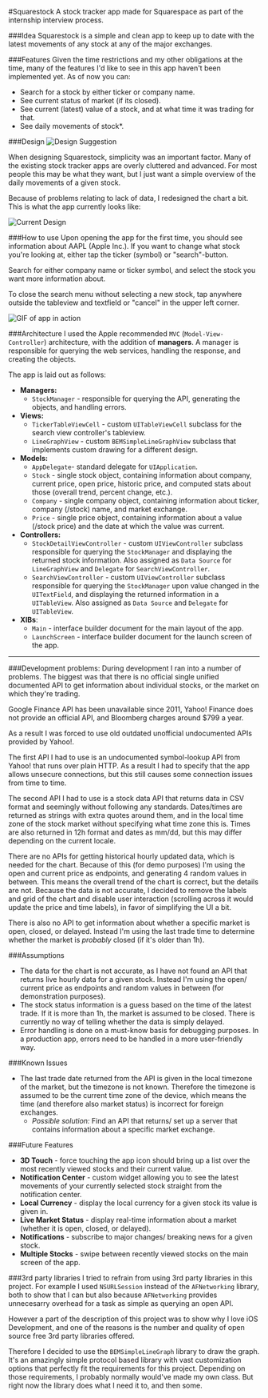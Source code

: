 #Squarestock
A stock tracker app made for Squarespace as part of the internship interview process.

###Idea
Squarestock is a simple and clean app to keep up to date with the latest movements of any stock at any of the major exchanges. 

###Features
Given the time restrictions and my other obligations at the time, many of the features I'd like to see in this app haven't been implemented yet. As of now you can:

* Search for a stock by either ticker or company name.
* See current status of market (if its closed).
* See current (latest) value of a stock, and at what time it was trading for that.
* See daily movements of stock*. 

###Design
![Design Suggestion](design1.png)

When designing Squarestock, simplicity was an important factor. Many of the existing stock tracker apps are overly cluttered and advanced. For most people this may be what they want, but I just want a simple overview of the daily movements of a given stock.

Because of problems relating to lack of data, I redesigned the chart a bit. This is what the app currently looks like:

![Current Design](design2.png)

###How to use
Upon opening the app for the first time, you should see information about AAPL (Apple Inc.). If you want to change what stock you're looking at, either tap the ticker (symbol) or "search"-button.

Search for either company name or ticker symbol, and select the stock you want more information about. 

To close the search menu without selecting a new stock, tap anywhere outside the tableview and textfield or "cancel" in the upper left corner.

![GIF of app in action](squarestock.gif)

###Architecture
I used the Apple recommended `MVC` (`Model-View-Controller`) architecture, with the addition of **managers**. A manager is responsible for querying the web services, handling the response, and creating the objects.

The app is laid out as follows:

* **Managers:**
	* `StockManager` - responsible for querying the API, generating the objects, and handling errors.
* **Views:**
	* `TickerTableViewCell` - custom `UITableViewCell` subclass for the search view controller's tableview.
	* `LineGraphView` - custom `BEMSimpleLineGraphView` subclass that implements custom drawing for a different design.
* **Models:**
	* `AppDelegate`- standard delegate for `UIApplication`.
	* `Stock` - single stock object, containing information about company, current price, open price, historic price, and computed stats about those (overall trend, percent change, etc.).
	* `Company` - single company object, containing information about ticker, company (/stock) name, and market exchange.
	* `Price` - single price object, containing information about a value (/stock price) and the date at which the value was current.
* **Controllers:**
	* `StockDetailViewController` - custom `UIViewController` subclass responsible for querying the `StockManager` and displaying the returned stock information. Also assigned as `Data Source` for `LineGraphView` and `Delegate` for `SearchViewController`. 
	* `SearchViewController` - custom `UIViewController` subclass responsible for querying the `StockManager` upon value changed in the `UITextField`, and displaying the returned information in a `UITableView`. Also assigned as `Data Source` and `Delegate` for `UITableView`.
* **XIBs**:
	* `Main` - interface builder document for the main layout of the app.
	* `LaunchScreen` - interface builder document for the launch screen of the app.


---

###Development problems:
During development I ran into a number of problems. The biggest was that there is no official single unified documented API to get information about individual stocks, or the market on which they're trading.

Google Finance API has been unavailable since 2011, Yahoo! Finance does not provide an official API, and Bloomberg charges around $799 a year. 

As a result I was forced to use old outdated unofficial undocumented APIs provided by Yahoo!.

The first API I had to use is an undocumented symbol-lookup API from Yahoo! that runs over plain HTTP. As a result I had to specify that the app allows unsecure connections, but this still causes some connection issues from time to time.

The second API I had to use is a stock data API that returns data in CSV format and seemingly without  following any standards. Dates/times are returned as strings with extra quotes around them, and in the local time zone of the stock market without specifying what time zone this is. Times are also returned in 12h format and dates as mm/dd, but this may differ depending on the current locale.

There are no APIs for getting historical hourly updated data, which is needed for the chart. Because of this (for demo purposes) I'm using the open and current price as endpoints, and generating 4 random values in between. This means the overall trend of the chart is correct, but the details are not. Because the data is not accurate, I decided to remove the labels and grid of the chart and disable user interaction (scrolling across it would update the price and time labels), in favor of simplifying the UI a bit.

There is also no API to get information about whether a specific market is open, closed, or delayed. Instead I'm using the last trade time to determine whether the market is *probably* closed (if it's older than 1h).

###Assumptions
* The data for the chart is not accurate, as I have not found an API that returns live hourly data for a given stock. Instead I'm using the open/ current price as endpoints and random values in between (for demonstration purposes).
* The stock status information is a guess based on the time of the latest trade. If it is more than 1h, the market is assumed to be closed. There is currently no way of telling whether the data is simply delayed. 
* Error handling is done on a must-know basis for debugging purposes. In a production app, errors need to be handled in a more user-friendly way. 

###Known Issues
* The last trade date returned from the API is given in the local timezone of the market, but the timezone is not known. Therefore the timezone is assumed to be the current time zone of the device, which means the time (and therefore also market status) is incorrect for foreign exchanges.
	* *Possible solution:* Find an API that returns/ set up a server that contains information about a specific market exchange.

###Future Features
* **3D Touch** - force touching the app icon should bring up a list over the most recently viewed stocks and their current value.
* **Notification Center** - custom widget allowing you to see the latest movements of your currently selected stock straight from the notification center.
* **Local Currency** - display the local currency for a given stock its value is given in.
* **Live Market Status** - display real-time information about a market (whether it is open, closed, or delayed). 
* **Notifications** - subscribe to major changes/ breaking news for a given stock.
* **Multiple Stocks** - swipe between recently viewed stocks on the main screen of the app. 

###3rd party libraries
I tried to refrain from using 3rd party libraries in this project. For example I used `NSURLSession` instead of the `AFNetworking` library, both to show that I can but also because `AFNetworking` provides unnecesarry overhead for a task as simple as querying an open API. 

However a part of the description of this project was to show why I love iOS Development, and one of the reasons is the number and quality of open source free 3rd party libraries offered. 

Therefore I decided to use the `BEMSimpleLineGraph` library to draw the graph. It's an amazingly simple protocol based library with vast customization options that perfectly fit the requirements for this project. Depending on those requirements, I probably normally would've made my own class. But right now the library does what I need it to, and then some. 